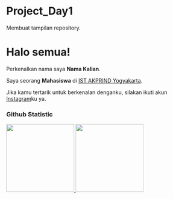 # Project_Day1
Membuat tampilan repository.

# Halo semua! 
 
Perkenalkan nama saya **Nama Kalian**.<br>
 
Saya seorang **Mahasiswa** di [IST AKPRIND Yogyakarta](https://www.akprind.ac.id/).<br>
 
Jika kamu tertarik untuk berkenalan denganku, silakan ikuti akun [Instagram](https://www.instagram.com/akun-ig/)ku ya.
 
### Github Statistic
<p align="left">
<a href="https://github.com/username-kalian">
  <img height="180em" src="https://github-readme-stats-eight-theta.vercel.app/api?username=username-kalian&show_icons=true&theme=algolia&include_all_commits=true&count_private=true"/>
  <img height="180em" src="https://github-readme-stats-eight-theta.vercel.app/api/top-langs/?username=username-kalian&layout=compact&langs_count=8&theme=algolia"/>
</a>
</p>
